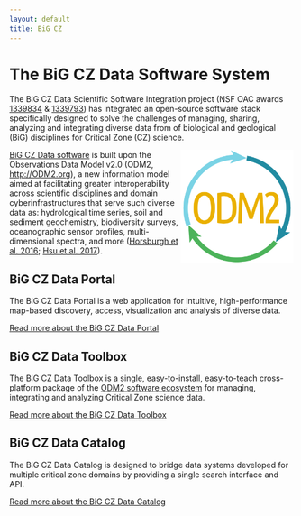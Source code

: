 ```yaml
---
layout: default
title: BiG CZ
---
```

# The BiG CZ Data Software System

The BiG CZ Data Scientific Software Integration project (NSF OAC awards [1339834](https://www.nsf.gov/awardsearch/showAward?AWD_ID=1339834) & [1339793](https://www.nsf.gov/awardsearch/showAward?AWD_ID=1339793)) has integrated an open-source software stack specifically designed to solve the challenges of managing, sharing, analyzing and integrating diverse data from of biological and geological (BiG) disciplines for Critical Zone (CZ) science.

<img src="https://raw.githubusercontent.com/BiG-CZ/bigcz.org/master/assets/img/ODM2-logo-draft1_web_square.png" align="right" width="200">

[BiG CZ Data software](https://github.com/BiG-CZ) is built upon the Observations Data Model v2.0 (ODM2, <http://ODM2.org>), a new information model aimed at facilitating greater interoperability across scientific disciplines and domain cyberinfrastructures that serve such diverse data as: hydrological time series, soil and sediment geochemistry, biodiversity surveys, oceanographic sensor profiles, multi-dimensional spectra, and more ([Horsburgh et al. 2016](http://dx.doi.org/10.1016/j.envsoft.2016.01.010); [Hsu et al. 2017](http://dx.doi.org/10.5334/dsj-2017-004)).

## BiG CZ Data Portal

The BiG CZ Data Portal is a web application for intuitive, high-performance map-based discovery, access, visualization and analysis of diverse data.

[Read more about the BiG CZ Data Portal](portal.html)

## BiG CZ Data Toolbox

The BiG CZ Data Toolbox is a single, easy-to-install, easy-to-teach cross-platform package of the [ODM2 software ecosystem](https://github.com/ODM2/odm2-software-ecosystem) for managing, integrating and analyzing Critical Zone science data.

[Read more about the BiG CZ Data Toolbox](toolbox.html)

## BiG CZ Data Catalog

The BiG CZ Data Catalog is designed to bridge data systems developed for multiple critical zone domains by providing a single search interface and API.

[Read more about the BiG CZ Data Catalog](catalog.html)
